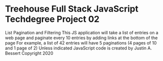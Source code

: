 # Treehouse Full Stack JavaScript Techdegree Project 02
 List Pagination and Filtering
 This JS application will take a list of entries on a web page and paginate every 10 entries by adding links at the bottom of the page
For example, a list of 42 entries will have 5 paginations (4 pages of 10 and 1 page of 2)
Unless indicated JavaScript code is created by Justin A. Bessert
Copyright 2020

